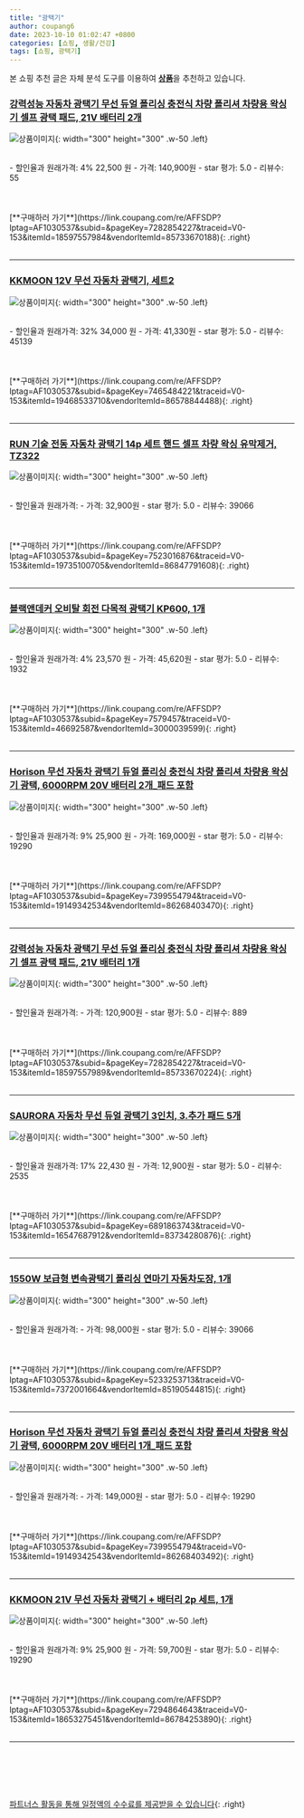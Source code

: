 ```yaml
---
title: "광택기"
author: coupang6
date: 2023-10-10 01:02:47 +0800
categories: [쇼핑, 생활/건강]
tags: [쇼핑, 광택기]
---
```


본 쇼핑 추천 글은 자체 분석 도구를 이용하여 [**상품**](https://link.coupang.com/a/bao1ui)을 추천하고 있습니다.

### [강력성능 자동차 광택기 무선 듀얼 폴리싱 충전식 차량 폴리셔 차량용 왁싱기 셀프 광택 패드, 21V 배터리 2개](https://link.coupang.com/re/AFFSDP?lptag=AF1030537&subid=&pageKey=7282854227&traceid=V0-153&itemId=18597557984&vendorItemId=85733670188)

![상품이미지](https://thumbnail10.coupangcdn.com/thumbnails/remote/230x230ex/image/vendor_inventory/60fd/40a22794676ebfbf7617a881c14288ec412b352b47fa03b969842b659604.jpg){: width="300" height="300" .w-50 .left}


<br>
- 할인율과 원래가격: 4%  22,500   원
- 가격: 140,900원
- star 평가: 5.0
- 리뷰수: 55
<br>
<br>
<br>
<br>
[**구매하러 가기**](https://link.coupang.com/re/AFFSDP?lptag=AF1030537&subid=&pageKey=7282854227&traceid=V0-153&itemId=18597557984&vendorItemId=85733670188){: .right}
<br>
<br>

---

### [KKMOON 12V 무선 자동차 광택기, 세트2](https://link.coupang.com/re/AFFSDP?lptag=AF1030537&subid=&pageKey=7465484221&traceid=V0-153&itemId=19468533710&vendorItemId=86578844488)

![상품이미지](https://thumbnail8.coupangcdn.com/thumbnails/remote/230x230ex/image/vendor_inventory/dea1/0cb48cfb0e870fe98fb75b815bad6b3626f4928a1a0ae2bed9d3ccceae87.jpg){: width="300" height="300" .w-50 .left}


<br>
- 할인율과 원래가격: 32%  34,000   원
- 가격: 41,330원
- star 평가: 5.0
- 리뷰수: 45139
<br>
<br>
<br>
<br>
[**구매하러 가기**](https://link.coupang.com/re/AFFSDP?lptag=AF1030537&subid=&pageKey=7465484221&traceid=V0-153&itemId=19468533710&vendorItemId=86578844488){: .right}
<br>
<br>

---

### [RUN 기술 전동 자동차 광택기 14p 세트 핸드 셀프 차량 왁싱 유막제거, TZ322](https://link.coupang.com/re/AFFSDP?lptag=AF1030537&subid=&pageKey=7523016876&traceid=V0-153&itemId=19735100705&vendorItemId=86847791608)

![상품이미지](https://thumbnail10.coupangcdn.com/thumbnails/remote/230x230ex/image/vendor_inventory/100a/b841da966285e050f769c659b96a651dedd026daf6bf97649545b7c57568.jpg){: width="300" height="300" .w-50 .left}


<br>
- 할인율과 원래가격: 
- 가격: 32,900원
- star 평가: 5.0
- 리뷰수: 39066
<br>
<br>
<br>
<br>
[**구매하러 가기**](https://link.coupang.com/re/AFFSDP?lptag=AF1030537&subid=&pageKey=7523016876&traceid=V0-153&itemId=19735100705&vendorItemId=86847791608){: .right}
<br>
<br>

---

### [블랙앤데커 오비탈 회전 다목적 광택기 KP600, 1개](https://link.coupang.com/re/AFFSDP?lptag=AF1030537&subid=&pageKey=7579457&traceid=V0-153&itemId=46692587&vendorItemId=3000039599)

![상품이미지](https://thumbnail10.coupangcdn.com/thumbnails/remote/230x230ex/image/retail/images/6511953542495280-27a0d8eb-dc7f-408b-83e6-9b70cd8cee84.jpg){: width="300" height="300" .w-50 .left}


<br>
- 할인율과 원래가격: 4%  23,570   원
- 가격: 45,620원
- star 평가: 5.0
- 리뷰수: 1932
<br>
<br>
<br>
<br>
[**구매하러 가기**](https://link.coupang.com/re/AFFSDP?lptag=AF1030537&subid=&pageKey=7579457&traceid=V0-153&itemId=46692587&vendorItemId=3000039599){: .right}
<br>
<br>

---

### [Horison 무선 자동차 광택기 듀얼 폴리싱 충전식 차량 폴리셔 차량용 왁싱기 광택, 6000RPM 20V 배터리 2개_패드 포함](https://link.coupang.com/re/AFFSDP?lptag=AF1030537&subid=&pageKey=7399554794&traceid=V0-153&itemId=19149342534&vendorItemId=86268403470)

![상품이미지](https://thumbnail9.coupangcdn.com/thumbnails/remote/230x230ex/image/vendor_inventory/2efe/542d6d85a2bd16b05099c3c766cf545d10a171c1e20ebd3e866fad780819.jpg){: width="300" height="300" .w-50 .left}


<br>
- 할인율과 원래가격: 9%  25,900   원
- 가격: 169,000원
- star 평가: 5.0
- 리뷰수: 19290
<br>
<br>
<br>
<br>
[**구매하러 가기**](https://link.coupang.com/re/AFFSDP?lptag=AF1030537&subid=&pageKey=7399554794&traceid=V0-153&itemId=19149342534&vendorItemId=86268403470){: .right}
<br>
<br>

---

### [강력성능 자동차 광택기 무선 듀얼 폴리싱 충전식 차량 폴리셔 차량용 왁싱기 셀프 광택 패드, 21V 배터리 1개](https://link.coupang.com/re/AFFSDP?lptag=AF1030537&subid=&pageKey=7282854227&traceid=V0-153&itemId=18597557989&vendorItemId=85733670224)

![상품이미지](https://thumbnail9.coupangcdn.com/thumbnails/remote/230x230ex/image/vendor_inventory/40ea/db3b70ce701069e982f290fbfbe631b3c5c58f6b1c263a75180eabe6c23b.jpg){: width="300" height="300" .w-50 .left}


<br>
- 할인율과 원래가격: 
- 가격: 120,900원
- star 평가: 5.0
- 리뷰수: 889
<br>
<br>
<br>
<br>
[**구매하러 가기**](https://link.coupang.com/re/AFFSDP?lptag=AF1030537&subid=&pageKey=7282854227&traceid=V0-153&itemId=18597557989&vendorItemId=85733670224){: .right}
<br>
<br>

---

### [SAURORA 자동차 무선 듀얼 광택기 3인치, 3.추가 패드 5개](https://link.coupang.com/re/AFFSDP?lptag=AF1030537&subid=&pageKey=6891863743&traceid=V0-153&itemId=16547687912&vendorItemId=83734280876)

![상품이미지](https://thumbnail9.coupangcdn.com/thumbnails/remote/230x230ex/image/vendor_inventory/abcf/56790666845882d31e33600792be77c1667dc82384de3c7af080bc389c0a.jpg){: width="300" height="300" .w-50 .left}


<br>
- 할인율과 원래가격: 17%  22,430   원
- 가격: 12,900원
- star 평가: 5.0
- 리뷰수: 2535
<br>
<br>
<br>
<br>
[**구매하러 가기**](https://link.coupang.com/re/AFFSDP?lptag=AF1030537&subid=&pageKey=6891863743&traceid=V0-153&itemId=16547687912&vendorItemId=83734280876){: .right}
<br>
<br>

---

### [1550W 보급형 변속광택기 폴리싱 연마기 자동차도장, 1개](https://link.coupang.com/re/AFFSDP?lptag=AF1030537&subid=&pageKey=5233253713&traceid=V0-153&itemId=7372001664&vendorItemId=85190544815)

![상품이미지](https://thumbnail8.coupangcdn.com/thumbnails/remote/230x230ex/image/vendor_inventory/7c34/b679f37bb791746ebbf497604c821f9b691856a659fe504426d2b2a7ec19.png){: width="300" height="300" .w-50 .left}


<br>
- 할인율과 원래가격: 
- 가격: 98,000원
- star 평가: 5.0
- 리뷰수: 39066
<br>
<br>
<br>
<br>
[**구매하러 가기**](https://link.coupang.com/re/AFFSDP?lptag=AF1030537&subid=&pageKey=5233253713&traceid=V0-153&itemId=7372001664&vendorItemId=85190544815){: .right}
<br>
<br>

---

### [Horison 무선 자동차 광택기 듀얼 폴리싱 충전식 차량 폴리셔 차량용 왁싱기 광택, 6000RPM 20V 배터리 1개_패드 포함](https://link.coupang.com/re/AFFSDP?lptag=AF1030537&subid=&pageKey=7399554794&traceid=V0-153&itemId=19149342543&vendorItemId=86268403492)

![상품이미지](https://thumbnail8.coupangcdn.com/thumbnails/remote/230x230ex/image/vendor_inventory/4a38/5cd19fd3165dbefa12a9e5aa7de6e7cbe15c1b4592da66a7f5f9623dab08.jpg){: width="300" height="300" .w-50 .left}


<br>
- 할인율과 원래가격: 
- 가격: 149,000원
- star 평가: 5.0
- 리뷰수: 19290
<br>
<br>
<br>
<br>
[**구매하러 가기**](https://link.coupang.com/re/AFFSDP?lptag=AF1030537&subid=&pageKey=7399554794&traceid=V0-153&itemId=19149342543&vendorItemId=86268403492){: .right}
<br>
<br>

---

### [KKMOON 21V 무선 자동차 광택기 + 배터리 2p 세트, 1개](https://link.coupang.com/re/AFFSDP?lptag=AF1030537&subid=&pageKey=7294864643&traceid=V0-153&itemId=18653275451&vendorItemId=86784253890)

![상품이미지](https://thumbnail7.coupangcdn.com/thumbnails/remote/230x230ex/image/vendor_inventory/a54a/cea2b4f285d9e5bdcd79b3a35c571174feb7041bd98808fff864dbee38ae.jpg){: width="300" height="300" .w-50 .left}


<br>
- 할인율과 원래가격: 9%  25,900   원
- 가격: 59,700원
- star 평가: 5.0
- 리뷰수: 19290
<br>
<br>
<br>
<br>
[**구매하러 가기**](https://link.coupang.com/re/AFFSDP?lptag=AF1030537&subid=&pageKey=7294864643&traceid=V0-153&itemId=18653275451&vendorItemId=86784253890){: .right}
<br>
<br>

---
<br><br><br><br><br> [파트너스 활동을 통해 일정액의 수수료를 제공받을 수 있습니다](https://link.coupang.com/a/bao1ui){: .right}